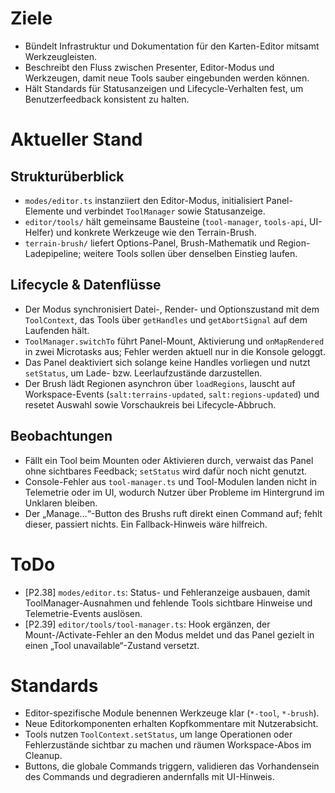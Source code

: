 # Ziele
- Bündelt Infrastruktur und Dokumentation für den Karten-Editor mitsamt Werkzeugleisten.
- Beschreibt den Fluss zwischen Presenter, Editor-Modus und Werkzeugen, damit neue Tools sauber eingebunden werden können.
- Hält Standards für Statusanzeigen und Lifecycle-Verhalten fest, um Benutzerfeedback konsistent zu halten.

# Aktueller Stand
## Strukturüberblick
- `modes/editor.ts` instanziiert den Editor-Modus, initialisiert Panel-Elemente und verbindet `ToolManager` sowie Statusanzeige.
- `editor/tools/` hält gemeinsame Bausteine (`tool-manager`, `tools-api`, UI-Helfer) und konkrete Werkzeuge wie den Terrain-Brush.
- `terrain-brush/` liefert Options-Panel, Brush-Mathematik und Region-Ladepipeline; weitere Tools sollen über denselben Einstieg laufen.

## Lifecycle & Datenflüsse
- Der Modus synchronisiert Datei-, Render- und Optionszustand mit dem `ToolContext`, das Tools über `getHandles` und `getAbortSignal` auf dem Laufenden hält.
- `ToolManager.switchTo` führt Panel-Mount, Aktivierung und `onMapRendered` in zwei Microtasks aus; Fehler werden aktuell nur in die Konsole geloggt.
- Das Panel deaktiviert sich solange keine Handles vorliegen und nutzt `setStatus`, um Lade- bzw. Leerlaufzustände darzustellen.
- Der Brush lädt Regionen asynchron über `loadRegions`, lauscht auf Workspace-Events (`salt:terrains-updated`, `salt:regions-updated`) und resetet Auswahl sowie Vorschaukreis bei Lifecycle-Abbruch.

## Beobachtungen
- Fällt ein Tool beim Mounten oder Aktivieren durch, verwaist das Panel ohne sichtbares Feedback; `setStatus` wird dafür noch nicht genutzt.
- Console-Fehler aus `tool-manager.ts` und Tool-Modulen landen nicht in Telemetrie oder im UI, wodurch Nutzer über Probleme im Hintergrund im Unklaren bleiben.
- Der „Manage…“-Button des Brushs ruft direkt einen Command auf; fehlt dieser, passiert nichts. Ein Fallback-Hinweis wäre hilfreich.

# ToDo
- [P2.38] `modes/editor.ts`: Status- und Fehleranzeige ausbauen, damit ToolManager-Ausnahmen und fehlende Tools sichtbare Hinweise und Telemetrie-Events auslösen.
- [P2.39] `editor/tools/tool-manager.ts`: Hook ergänzen, der Mount-/Activate-Fehler an den Modus meldet und das Panel gezielt in einen „Tool unavailable“-Zustand versetzt.

# Standards
- Editor-spezifische Module benennen Werkzeuge klar (`*-tool`, `*-brush`).
- Neue Editorkomponenten erhalten Kopfkommentare mit Nutzerabsicht.
- Tools nutzen `ToolContext.setStatus`, um lange Operationen oder Fehlerzustände sichtbar zu machen und räumen Workspace-Abos im Cleanup.
- Buttons, die globale Commands triggern, validieren das Vorhandensein des Commands und degradieren andernfalls mit UI-Hinweis.
